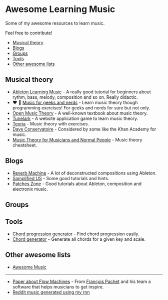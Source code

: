 # Awesome Learning Music

Some of my awesome resources to learn music.

Feel free to contribute!

- [Musical theory](#musical-theory)
- [Blogs](#blogs)
- [Groups](#groups)
- [Tools](#tools)
- [Other awesome lists](#other-awesome-lists)

## Musical theory

- [Ableton Learning Music](https://learningmusic.ableton.com/) - A really good tutorial for beginners about rythm, bass,
  melody, composition and so on. Really didactic.
- ❤️ 📖 [Music for geeks and nerds](https://pedrokroger.net/mfgan/) - Learn music theory though programming exercises!
  For geeks and nerds for sure but not only.
- [Open Music Theory](http://openmusictheory.com/) - A well-known textbook about music theory.
- [Tunelark](https://www.tunelark.com/) - A website application game to learn music theory.
- [Teoria](http://teoria.com/) - Music theory with exercises.
- [Dave Conservatoire](http://www.daveconservatoire.org/) - Considered by some like the Khan Academy for music.
- [Music Theory for Musicians and Normal People](http://tobyrush.com/theorypages/index.html) - Music theory cheatsheet.

## Blogs

- [Reverb Machine](https://www.reverbmachine.com/articles/) - A lot of deconstructed compositions using Ableton.
- [Samplified US](https://samplified.us/blogs/tutorials-and-free-downloads) - Some good tutorials and hints.
- [Patches Zone](https://patches.zone/) - Good tutorials about Ableton, composition and electronix music.

## Groups

## Tools

- [Chord progression generator](https://chordch.art/) - Find chord progression easily.
- [Chord generator](https://www.pkmurphy.com.au/chordgenerator/) - Generate all chords for a given key and scale.

## Other awesome lists

- [Awesome Music](https://github.com/ciconia/awesome-music)

---

- [Paper about Flow Machines](https://www.csl.sony.fr/downloads/papers/2015/ghedini-15b.pdf) - From [François
  Pachet](https://www.francoispachet.fr/phdphd_committees-html/) and his team a software that helps musicians to get
  inspire.
- [Reddit music generated using my rnn](https://www.reddit.com/r/MachineLearning/comments/6476kj/projectmusic_generated_using_my_rnn_some_bach/)
